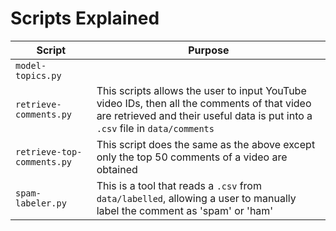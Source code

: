 # Scripts Explained

| Script | Purpose |
| ------ | ------- |
| `model-topics.py` | |
| `retrieve-comments.py` | This scripts allows the user to input YouTube video IDs, then all the comments of that video are retrieved and their useful data is put into a `.csv` file in `data/comments` |
| `retrieve-top-comments.py` | This script does the same as the above except only the top 50 comments of a video are obtained |
| `spam-labeler.py` | This is a tool that reads a `.csv` from `data/labelled`, allowing a user to manually label the comment as 'spam' or 'ham' |